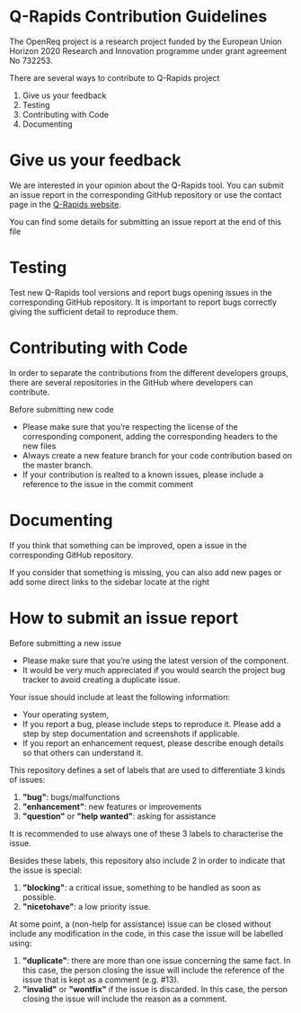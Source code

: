 # Q-Rapids Contribution Guidelines

The OpenReq project is a research project funded by the European Union Horizon 2020 Research and Innovation programme under grant agreement No 732253.

There are several ways to contribute to Q-Rapids project

1. Give us your feedback
2. Testing
3. Contributing with Code
4. Documenting

# Give us your feedback

We are interested in your opinion about the Q-Rapids tool. You can submit an issue report in the corresponding GitHub repository or use the contact page in the [Q-Rapids website](http://www.q-rapids.eu/contact).

You can find some details for submitting an issue report at the end of this file

# Testing

Test new Q-Rapids tool versions and report bugs opening issues in the corresponding GitHub repository. It is important to report bugs correctly giving the sufficient detail to reproduce them.

# Contributing with Code

In order to separate the contributions from the different developers groups, there are several repositories in the GitHub where developers can contribute.

Before submitting new code
- Please make sure that you’re respecting the license of the corresponding component, adding the corresponding headers to the new files
- Always create a new feature branch for your code contribution based on the master branch.
- If your contribution is realted to a known issues, please include a reference to the issue in the commit comment

# Documenting
If you think that something can be improved, open a issue in the corresponding GitHub repository.

If you consider that something is missing, you can also add new pages or add some direct links to the sidebar locate at the right

<!--- If you need to include some images in the wiki pages, we need to store them in the folder "images" for this wiki. For clonning the wiki repository, you can execute:

` git clone git@github.com:riscoss/riscoss-platform-core.wiki.git`

This repository contains a folder named `images`, where you can add the images you need. 

For using these images in the Wiki pages, you need to use a sentence like:

`[[wiki/images/logo_riscoss_DSP.png]]` for references in the wiki pages <br>

or <br>

`![](https://github.com/RISCOSS/riscoss-platform-core/wiki/images/logo_riscoss_DSP.png)` for references you need the full path (e.g. the readme.md file)
--->



# How to submit an issue report

Before submitting a new issue
- Please make sure that you’re using the latest version of the component. 
- It would be very much appreciated if you would search the project bug tracker to avoid creating a duplicate issue.

Your issue should include at least the following information:
- Your operating system,
- If you report a bug, please include steps to reproduce it. Please add a step by step documentation and screenshots if applicable.
- If you report an enhancement request, please describe enough details so that others can understand it.

This repository defines a set of labels that are used to differentiate 3 kinds of issues:
1. **"bug"**: bugs/malfunctions
2. **"enhancement"**: new features or improvements
3. **"question"** or **"help wanted"**: asking for assistance

It is recommended to use always one of these 3 labels to characterise the issue.

Besides these labels, this repository also include 2 in order to indicate that the issue is special:
1. **"blocking"**: a critical issue, something to be handled as soon as possible.
2. **"nicetohave"**: a low priority issue. 

At some point, a (non-help for assistance) issue can be closed without include any modification in the code, in this case the issue will be labelled using:
1. **"duplicate"**: there are more than one issue concerning the same fact. In this case, the person closing the issue will include the reference of the issue that is kept as a comment (e.g. #13).
2. **"invalid"** or **"wontfix"** if the issue is discarded. In this case, the person closing the issue will include the reason as a comment.

